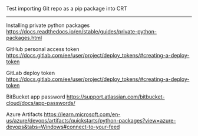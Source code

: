 Test importing Git repo as a pip package into CRT

--------
Installing private python packages
https://docs.readthedocs.io/en/stable/guides/private-python-packages.html

GitHub personal access token
https://docs.gitlab.com/ee/user/project/deploy_tokens/#creating-a-deploy-token

GitLab deploy token
https://docs.gitlab.com/ee/user/project/deploy_tokens/#creating-a-deploy-token

BitBucket app password
https://support.atlassian.com/bitbucket-cloud/docs/app-passwords/

Azure Artifacts
https://learn.microsoft.com/en-us/azure/devops/artifacts/quickstarts/python-packages?view=azure-devops&tabs=Windows#connect-to-your-feed

